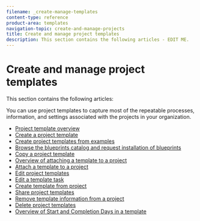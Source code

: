 ```yaml
---
filename: _create-manage-templates
content-type: reference
product-area: templates
navigation-topic: create-and-manage-projects
title: Create and manage project templates
description: This section contains the following articles - EDIT ME.
---
```


# Create and manage project templates

This section contains the following articles:

You can use project templates to capture most of the repeatable processes, information, and settings associated with the projects in your organization.

* [Project template overview](../../../manage-work/projects/create-and-manage-templates/project-template-overview.md) 
* [Create a project template](../../../manage-work/projects/create-and-manage-templates/create-template.md) 
* [Create project templates from examples](../../../manage-work/projects/create-and-manage-templates/create-templates-from-examples.md) 
* [Browse the blueprints catalog and request installation of blueprints](../../../administration-and-setup/blueprints/browse-catalog.md) 
* [Copy a project template](../../../manage-work/projects/create-and-manage-templates/copy-template.md) 
* [Overview of attaching a template to a project](../../../manage-work/projects/create-and-manage-templates/attach-template-to-project-overview.md) 
* [Attach a template to a project](../../../manage-work/projects/create-and-manage-templates/attach-template-to-project.md) 
* [Edit project templates](../../../manage-work/projects/create-and-manage-templates/edit-templates.md) 
* [Edit a template task](../../../manage-work/projects/create-and-manage-templates/edit-template-task.md) 
* [Create template from project](../../../manage-work/projects/create-and-manage-templates/create-template-from-project.md) 
* [Share project templates](../../../manage-work/projects/create-and-manage-templates/share-project-template.md) 
* [Remove template information from a project](../../../manage-work/projects/create-and-manage-templates/remove-template-from-project.md) 
* [Delete project templates](../../../manage-work/projects/create-and-manage-templates/delete-templates.md) 
* [Overview of Start and Completion Days in a template](../../../manage-work/projects/create-and-manage-templates/overview-of-start-completion-day-on-template.md)

